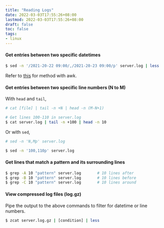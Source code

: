 ```yaml
---
title: "Reading Logs"
date: 2022-03-03T17:55:26+08:00
lastmod: 2022-03-03T17:55:26+08:00
draft: false
toc: false
tags:
- linux
---
```


#### Get entries between two specific datetimes

```bash
$ sed -n '/2021-20-22 09:00/,/2021-20-23 09:00/p' server.log | less
```

Refer to
[this](https://stackoverflow.com/questions/7706095/filter-log-file-entries-based-on-date-range)
for method with awk.

#### Get entries between two specific line numbers (N to M)

With `head` and `tail`,

```bash
# cat [file] | tail -n +N | head -n (M-N+1)

# Get lines 100-110 in server.log
$ cat server.log | tail -n +100 | head -n 10
```

Or with `sed`,

```bash
# sed -n 'N,Mp' server.log

$ sed -n '100,110p' server.log
```

#### Get lines that match a pattern and its surrounding lines

```bash
$ grep -A 10 "pattern" server.log		# 10 lines after
$ grep -B 10 "pattern" server.log		# 10 lines before
$ grep -C 10 "pattern" server.log		# 10 lines around
```

#### View compressed log files (log.gz)

Pipe the output to the above commands to filter for datetime or line numbers.

```bash
$ zcat server.log.gz | [condition] | less
```

